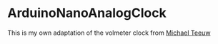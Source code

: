 # ArduinoNanoAnalogClock
This is my own adaptation of the volmeter clock from  [Michael Teeuw](https://michaelteeuw.nl/post/174972004187/what-time-is-it-fathers-day)
